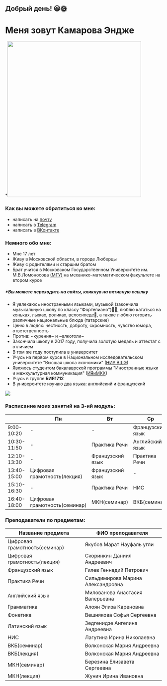 ## Добрый день! :grinning::sun_with_face:
# Меня зовут __Камарова Эндже__
*<img src="https://pp.userapi.com/c836628/v836628669/4e5c1/hufDEDHh2bg.jpg" width="430" height="500" />
### Как вы можете обратиться ко мне:
+ написать на [почту](mailto:erkamarova2000@gmail.com)
+ написать в [Telegram](https://t.me/kamendzhe)
+ написать в [ВКонтакте](https://vk.com/id180655669)
### Немного обо мне:
  - Мне 17 лет
  - Живу в Московской области, в городе Люберцы
  - Живу с родителями и старшим братом
  - Брат учится в Московском Государственном Университете им. М.В.Ломоносова [(МГУ)](https://www.msu.ru/) на механико-математическом факультете на втором курсе
   ##### **Вы можете переходить на сайты, кликнув на активную ссылку*
  - Я увлекаюсь иностранными языками, музыкой (закончила музыкальную школу по классу "Фортепиано"):musical_note::musical_keyboard:, люблю кататься на коньках, лыжах, роликах, велосипеде:bicyclist:, а также люблю готовить различные национальные блюда (татарские)
  - Ценю в людях: честность, доброту, скромность, чувство юмора, ответственность
  - Против: ~курения~ и ~алкоголи~
  - Закончила школу в 2017 году, получила золотую медаль и аттестат с отличием  
  - В том же году поступила в университет
  - Учусь на первом курсе в Национальном исследовательском университете "Высшая школа экономики" ([НИУ ВШЭ](https://www.hse.ru/))
  - Являюсь студентом бакалаврской программы "Иностранные языки и межкультурная коммуникация" ([ИЯиМКК](https://www.hse.ru/ba/lang/))
  - Учусь в группе __БИЯ1712__
   - В университете изучаю два языка: английский и французский
  
  ![](http://verro.ru/img/b/8e/dc/perevodi-s-na-angliyskiy-i-frantsuzskiy-yaziki-m1593.jpg)
  
 ### Расписание моих занятий на 3-ий модуль:
  
  |  |Пн|Вт|Ср|Чт|Пт|Сб
  |--|--|--|--|--|--|--
  |9:00-10:20|-|-|Французский язык|-|-|-
  |10:30-11:50|-|Практика Речи|Английский язык|-|Грамматика|-
  |12:10-13:30|-|Французский язык|Практика Речи|Фонетика|Грамматика|-
  |13:40-15:00|Цифровая грамотность(лекция)|Французский язык|-|Латинский язык|-|-
  |15:10-16:30|-|Практика Речи|НИС|-|ВКБ(лекция)|-
  |16:40-18:00|Цифровая грамотность(семинар)|МКН(семинар)|ВКБ(семинар)|-|МКН(лекция)|-
  
 ### Преподаватели по предметам:
  
  |Название предмета|ФИО преподавателя|
  |--|--|
  |Цифровая грамотность(семинар)|Якубов Марат Науфаль угли|
  |Цифровая грамотность(лекция)|Скоринкин Даниил Андреевич|
  |Французский язык|Гилев Геннадий Петрович|
  |Практика Речи|Сильдимирова Марина Александровна|
  |Английский язык|Милованова Анастасия Валерьевна|
  |Грамматика|Алоян Элиза Кареновна|
  |Фонетика|Вешнякова Софья Сергеевна|
  |Латинский язык|Зедгенидзе Ангелина Андреевна|
  |НИС|Лагутина Ирина Николаевна|
  |ВКБ(семинар)|Волконская Мария Андреевна
  |ВКБ(лекция)|Волконская Мария Андреевна
  |МКН(семинар)|Березина Елизавета Сергеевна|
  |МКН(лекция)|Жунич Ирина Ивановна|
  
  
